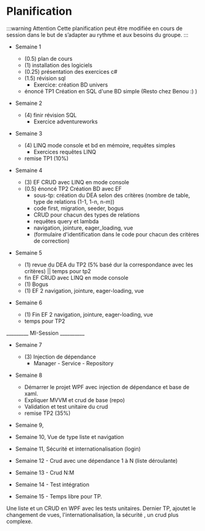 
# Planification

:::warning Attention
Cette planification peut être modifiée en cours de session dans le but de s’adapter au rythme et aux besoins du groupe.
:::


* Semaine 1
  * (0.5)  plan de cours  
  * (1)    installation des logiciels
  * (0.25) présentation des exercices c#
  * (1.5)  révision sql 
    * Exercice: création BD univers
  * énoncé TP1 Création en SQL d'une BD simple (Resto chez Benou :) )

* Semaine 2
  * (4)    finir révision SQL
    * Exercice adventureworks

* Semaine 3
  * (4) LINQ mode console et bd en mémoire, requêtes simples
    * Exercices requêtes LINQ
  * remise TP1 (10%)

* Semaine 4
  * (3) EF CRUD avec LINQ en mode console
  * (0.5) énoncé TP2 Création BD avec EF 
    * sous-tp: création du DEA selon des critères (nombre de table, type de relations (1-1, 1-n, n-m))
    * code first, migration, seeder, bogus
    * CRUD pour chacun des types de relations
    * requêtes query et lambda
    * navigation, jointure, eager_loading, vue
    * (formulaire d'identification dans le code pour chacun des critères de correction)

* Semaine 5
  * (1) revue du DEA du TP2 (5% basé dur la correspondance avec les critères) || temps pour tp2 
  * fin EF CRUD avec LINQ en mode console   
  * (1) Bogus
  * (1) EF 2 navigation, jointure, eager-loading, vue

* Semaine 6
  * (1) Fin EF 2 navigation, jointure, eager-loading, vue
  * temps pour TP2
  
_________ MI-Session __________

* Semaine 7
  * (3) Injection de dépendance
    * Manager - Service - Repository
  
  

* Semaine 8 
  * Démarrer le projet WPF avec injection de dépendance et base de xaml. 
  * Expliquer MVVM  et crud de base (repo)
  * Validation et test unitaire du crud
  * remise TP2 (35%)

* Semaine 9, 

* Semaine 10, Vue de type liste et navigation

* Semaine 11, Sécurité et internationalisation (login)

* Semaine 12 - Crud avec une dépendance 1 à N (liste déroulante)

* Semaine 13 - Crud N:M

* Semaine 14 - Test intégration

* Semaine 15 - Temps libre pour TP. 



Une liste et un CRUD en WPF avec les tests unitaires. Dernier TP, ajoutet le changement de vues, l'internationalisation, la sécurité , un crud plus complexe.

